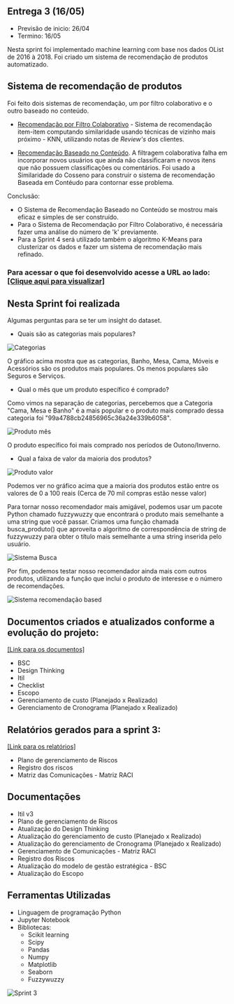 ## Entrega 3 (16/05)

- Previsão de inicio: 26/04 
- Termino: 16/05

Nesta sprint foi implementado machine learning com base nos dados OList de 2016 à 2018. Foi criado um sistema de recomendação de produtos automatizado.

## Sistema de recomendação de produtos

Foi feito dois sistemas de recomendação, um por filtro colaborativo e o outro baseado no conteúdo.

- [Recomendação por Filtro Colaborativo](https://github.com/EricaSantos2109/API-SPC/blob/main/analise/sistema-recomendacao/recomendacao-filtro_colaborativo.ipynb) - Sistema de recomendação item-item computando similaridade usando técnicas de vizinho mais próximo - KNN, utilizando notas de *Review's* dos clientes.

- [Recomendação Baseado no Conteúdo](https://github.com/EricaSantos2109/API-SPC/blob/main/analise/sistema-recomendacao/recomendacao-baseado_conteudo.ipynb). A filtragem colaborativa falha em incorporar novos usuários que ainda não classificaram e novos itens que não possuem classificações ou comentários. Foi usado a Similaridade do Cosseno para construir o sistema de recomendação Baseada em Contéudo para contornar esse problema.

Conclusão:

- O Sistema de Recomendação Baseado no Conteúdo se mostrou mais eficaz e simples de ser construído.
- Para o Sistema de Recomendação por Filtro Colaborativo, é necessária fazer uma análise do número de 'k' previamente.
- Para a Sprint 4 será utilizado também o algoritmo K-Means para clusterizar os dados e fazer um sistema de recomendação mais refinado.

### Para acessar o que foi desenvolvido acesse a URL ao lado: [[Clique aqui para visualizar]](https://github.com/EricaSantos2109/API-SPC/tree/main/analise/sistema-recomendacao)

## Nesta Sprint foi realizada

Algumas perguntas para se ter um insight do dataset. 
- Quais são as categorias mais populares? 

![Categorias](https://github.com/EricaSantos2109/API-SPC/blob/main/relatorios-sprint/imagens/categorias.png)

O gráfico acima mostra que as categorias, Banho, Mesa, Cama, Móveis e Acessórios são os produtos mais populares. Os menos populares são Seguros e Serviços.


- Qual o mês que um produto específico é comprado?

Como vimos na separação de categorias, percebemos que a Categoria "Cama, Mesa e Banho" é a mais popular e o produto mais comprado dessa categoria foi "99a4788cb24856965c36a24e339b6058".

![Produto mês](https://github.com/EricaSantos2109/API-SPC/blob/main/relatorios-sprint/imagens/produto_mes.png)

O produto específico foi mais comprado nos períodos de Outono/Inverno.


- Qual a faixa de valor da maioria dos produtos?

![Produto valor](https://github.com/EricaSantos2109/API-SPC/blob/main/relatorios-sprint/imagens/produtos_valor.png)

Podemos ver no gráfico acima que a maioria dos produtos estão entre os valores de 0 a 100 reais (Cerca de 70 mil compras estão nesse valor)


Para tornar nosso recomendador mais amigável, podemos usar um pacote Python chamado fuzzywuzzy que encontrará o produto mais semelhante a uma string que você passar.
Criamos uma função chamada busca_produto() que aproveita o algoritmo de correspondência de string de fuzzywuzzy para obter o título mais semelhante a uma string inserida pelo usuário.

![Sistema Busca](https://github.com/EricaSantos2109/API-SPC/blob/main/relatorios-sprint/imagens/sistema_busca.png)


Por fim, podemos testar nosso recomendador ainda mais com outros produtos, utilizando a função que inclui o produto de interesse e o número de recomendações.

![Sistema recomendação based](https://github.com/EricaSantos2109/API-SPC/blob/main/relatorios-sprint/imagens/sistema_recomendacao_content_based.png)

## Documentos criados e atualizados conforme a evolução do projeto:

[[Link para os documentos]](https://github.com/EricaSantos2109/API-SPC/tree/main/documentos/sprint-3)

- BSC
- Design Thinking
- Itil
- Checklist
- Escopo
- Gerenciamento de custo (Planejado x Realizado)
- Gerenciamento de Cronograma (Planejado x Realizado)

## Relatórios gerados para a sprint 3:

[[Link para os relatórios]](https://github.com/EricaSantos2109/API-SPC/tree/main/documentos/sprint-3)

- Plano de gerenciamento de Riscos
- Registro dos riscos
- Matriz das Comunicações - Matriz RACI


## Documentações
- Itil v3
- Plano de gerenciamento de Riscos
- Atualização do Design Thinking
- Atualização do gerenciamento de custo (Planejado x Realizado)
- Atualização do gerenciamento de Cronograma (Planejado x Realizado)
- Gerenciamento de Comunicações - Matriz RACI
- Registro dos Riscos
- Atualização do modelo de gestão estratégica - BSC
- Atualização do Escopo

## Ferramentas Utilizadas
- Linguagem de programação Python
- Jupyter Notebook
- Bibliotecas: 
	- Scikit learning
	- Scipy
	- Pandas
	- Numpy
	- Matplotlib
	- Seaborn
    - Fuzzywuzzy

![Sprint 3](https://github.com/EricaSantos2109/API-SPC/blob/main/relatorios-sprint/imagens/sprint-tres.png)

